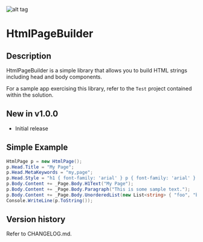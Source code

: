 ![alt tag](https://github.com/jchristn/htmlpagebuilder/blob/master/assets/icon.ico)

# HtmlPageBuilder

## Description

HtmlPageBuilder is a simple library that allows you to build HTML strings including head and body components.

For a sample app exercising this library, refer to the ```Test``` project contained within the solution.

## New in v1.0.0

- Initial release

## Simple Example

```csharp
HtmlPage p = new HtmlPage();
p.Head.Title = "My Page";
p.Head.MetaKeywords = "my,page";
p.Head.Style = "h1 { font-family: 'arial' } p { font-family: 'arial' } ul { font-family: 'arial' }";
p.Body.Content += _Page.Body.H1Text("My Page");
p.Body.Content += _Page.Body.Paragraph("This is some sample text.");
p.Body.Content += _Page.Body.UnorderedList(new List<string> { "foo", "bar", "baz" });
Console.WriteLine(p.ToString());
```

## Version history

Refer to CHANGELOG.md.
